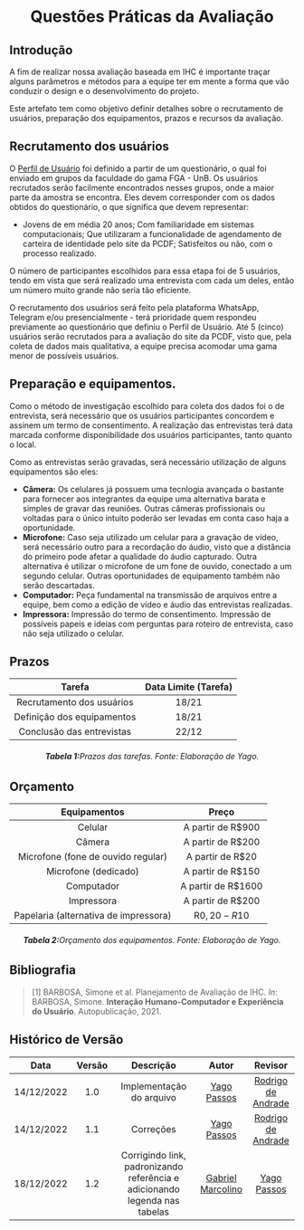 <h1 align="center">Questões Práticas da Avaliação</h1>
 
## Introdução

A fim de realizar nossa avaliação baseada em IHC é importante traçar alguns parâmetros e métodos para a equipe ter em mente a forma que vão conduzir o design e o desenvolvimento do projeto.

Este artefato tem como objetivo definir detalhes sobre o recrutamento de usuários, preparação dos equipamentos, prazos e recursos da avaliação.


## Recrutamento dos usuários

O [Perfil de Usuário](../analise-de-requisitos/perfil_usuario.md) foi definido a partir de um questionário, o qual foi enviado em grupos da faculdade do gama FGA - UnB. Os usuários recrutados serão facilmente encontrados nesses grupos, onde a maior parte da amostra se encontra. Eles devem corresponder com os dados obtidos do questionário, o que significa que devem representar:

 - Jovens de em média 20 anos; Com familiaridade em sistemas computacionais; Que utilizaram a funcionalidade de agendamento de carteira de identidade pelo site da PCDF; Satisfeitos ou não, com o processo realizado.   

 O número de participantes escolhidos para essa etapa foi de 5 usuários, tendo em vista que será realizado uma entrevista com cada um deles, então um número muito grande não seria tão eficiente.
 
O recrutamento dos usuários será feito pela plataforma WhatsApp, Telegram e/ou presencialmente - terá prioridade quem respondeu previamente ao questionário que definiu o Perfil de Usuário. Até 5 (cinco) usuários serão recrutados para a avaliação do site da PCDF, visto que, pela coleta de dados mais qualitativa, a equipe precisa acomodar uma gama menor de possíveis usuários.

## Preparação e equipamentos.

Como o método de investigação escolhido para coleta dos dados foi o de entrevista, será necessário que os usuários participantes concordem e assinem um termo de consentimento. A realização das entrevistas terá data marcada conforme disponibilidade dos usuários participantes, tanto quanto o local. 

Como as entrevistas serão gravadas, será necessário utilização de alguns equipamentos são eles:

- **Câmera:** Os celulares já possuem uma tecnlogia avançada o bastante para fornecer aos integrantes da equipe uma alternativa barata e simples de gravar das reuniões. Outras câmeras profissionais ou voltadas para o único intuito poderão ser levadas em conta caso haja a oportunidade.
- **Microfone:** Caso seja utilizado um celular para a gravação de vídeo, será necessário outro para a recordação do áudio, visto que a distância do primeiro pode afetar a qualidade do áudio capturado. Outra alternativa é utilizar o microfone de um fone de ouvido, conectado a um segundo celular. Outras oportunidades de equipamento também não serão descartadas.
- **Computador:** Peça fundamental na transmissão de arquivos entre a equipe, bem como a edição de vídeo e áudio das entrevistas realizadas.
- **Impressora:** Impressão do termo de consentimento. Impressão de possíveis papeis e ideias com perguntas para roteiro de entrevista, caso não seja utilizado o celular.

## Prazos


|           Tarefa           | Data Limite (Tarefa) |
| :------------------------: | :------------------: |
| Recrutamento dos usuários  |        18/21         |
| Definição dos equipamentos |        18/21         |
| Conclusão das entrevistas  |        22/12         |

<figcaption align='center'>
   <h6><b>Tabela 1:</b>Prazos das tarefas. Fonte: Elaboração de Yago.</h6>
</figcaption>

## Orçamento

|             Equipamentos              |       Preço        |
| :-----------------------------------: | :----------------: |
|                Celular                | A partir de R$900  |
|                Câmera                 | A partir de R$200  |
|  Microfone (fone de ouvido regular)   |  A partir de R$20  |
|         Microfone (dedicado)          | A partir de R$150  |
|              Computador               | A partir de R$1600 |
|              Impressora               | A partir de R$200  |
| Papelaria (alternativa de impressora) |   R$0,20 - R$10    |

<figcaption align='center'>
   <h6><b>Tabela 2:</b>Orçamento dos equipamentos. Fonte: Elaboração de Yago.</h6>
</figcaption>


## Bibliografia

> [1] BARBOSA, Simone et al. Planejamento de Avaliação de IHC. _In_: BARBOSA, Simone. **Interação Humano-Computador e Experiência do Usuário**. Autopublicação, 2021.

## Histórico de Versão

|    Data    | Versão |                                 Descrição                                  |                        Autor                         |                         Revisor                         |
| :--------: | :----: | :------------------------------------------------------------------------: | :--------------------------------------------------: | :-----------------------------------------------------: |
| 14/12/2022 |  1.0   |                          Implementação do arquivo                          |    [Yago Passos](https://github.com/yagompassos)     | [Rodrigo de Andrade](https://github.com/OrlandiRodrigo) |
| 14/12/2022 |  1.1   |                                 Correções                                  |    [Yago Passos](https://github.com/yagompassos)     | [Rodrigo de Andrade](https://github.com/OrlandiRodrigo) |
| 18/12/2022 |  1.2   | Corrigindo link, padronizando referência e adicionando legenda nas tabelas | [Gabriel Marcolino](https://github.com/GabrielMR360) |      [Yago Passos](https://github.com/yagompassos)      |
